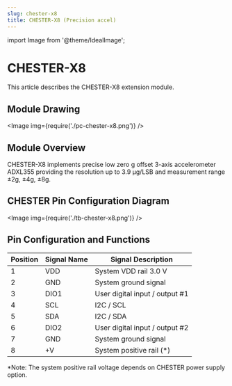 ```yaml
---
slug: chester-x8
title: CHESTER-X8 (Precision accel)
---
```

import Image from '@theme/IdealImage';

# CHESTER-X8
This article describes the CHESTER-X8 extension module.
## Module Drawing

<Image img={require('./pc-chester-x8.png')} />

## Module Overview
CHESTER-X8 implements precise low zero g offset 3-axis accelerometer ADXL355 providing the resolution up to 3.9 μg/LSB and measurement range ±2g, ±4g, ±8g.

## CHESTER Pin Configuration Diagram

<Image img={require('./tb-chester-x8.png')} />

## Pin Configuration and Functions

| Position | Signal Name | Signal Description             |
| -------- | ----------- | ------------------------------ |
| 1        | VDD         | System VDD rail 3.0 V          |
| 2        | GND         | System ground signal           |
| 3        | DIO1        | User digital input / output #1 |
| 4        | SCL         | I2C / SCL                      |
| 5        | SDA         | I2C / SDA                      |
| 6        | DIO2        | User digital input / output #2 |
| 7        | GND         | System ground signal           |
| 8        | +V          | System positive rail (*)       |

*Note: The system positive rail voltage depends on CHESTER power supply option.
